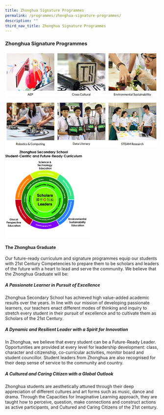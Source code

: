 ```yaml
---
title: Zhonghua Signature Programmes
permalink: /programmes/zhonghua-signature-programmes/
description: ""
third_nav_title: Zhonghua Signature Programmes
---
```

### **Zhonghua Signature Programmes**

<p><a href="https://staging.d1ph2u5puaqsvh.amplifyapp.com/programmes/zhonghua-signature-programmes/aep/">
<img style="width:33%" src="/images/zsp1.jpg" align=left>
</a></p>	

<p><a href="https://staging.d1ph2u5puaqsvh.amplifyapp.com/programmes/zhonghua-signature-programmes/cross-cultural-programme/">
<img style="width:33%" src="/images/zsp2.jpg" align=left>
</a></p>	

<p><a href="https://staging.d1ph2u5puaqsvh.amplifyapp.com/programmes/zhonghua-signature-programmes/environmental-sustainability-programme/">
<img style="width:33%" src="/images/zsp3.jpg" align=left>
</a></p>	

<br clear="left">

<p><a href="https://staging.d1ph2u5puaqsvh.amplifyapp.com/programmes/zhonghua-signature-programmes/robotics-and-computing-programme/">
<img style="width:33%" src="/images/zsp4.jpg" align=left>
</a></p>	

<p><a href="https://staging.d1ph2u5puaqsvh.amplifyapp.com/programmes/zhonghua-signature-programmes/data-literacy-programme/">
<img style="width:33%" src="/images/zsp5.jpg" align=left>
</a></p>	

<p><a href="https://staging.d1ph2u5puaqsvh.amplifyapp.com/programmes/zhonghua-signature-programmes/steam-research/">
<img style="width:33%" src="/images/zsp6.jpg" align=left>
</a></p>	

<br clear="left">

<img style="width:55%" src="/images/zsp7.jpg">

#### **The Zhonghua Graduate**
Our future-ready curriculum and signature programmes equip our students with 21st Century Competencies to prepare them to be scholars and leaders of the future with a heart to lead and serve the community. We believe that the Zhonghua Graduate will be:

##### **A Passionate Learner in Pursuit of Excellence**
Zhonghua Secondary School has achieved high value-added academic results over the years. In line with our mission of developing passionate learners, our teachers enact different modes of thinking and inquiry to stretch every student in their pursuit of excellence and to cultivate them as Scholars of the 21st Century.

##### **A Dynamic and Resilient Leader with a Spirit for Innovation**
In Zhonghua, we believe that every student can be a Future-Ready Leader. Opportunities are provided at every level for leadership development: class, character and citizenship, co-curricular activities, monitor board and student councillor. Student leaders from Zhonghua are also recognised for their deep sense of service to the community and country.

##### **A Cultured and Caring Citizen with a Global Outlook**
Zhonghua students are aesthetically attuned through their deep appreciation of different cultures and art forms such as music, dance and drama. Through the Capacities for Imaginative Learning approach, they are taught how to perceive, question, make connections and construct actions as active participants, and Cultured and Caring Citizens of the 21st century.